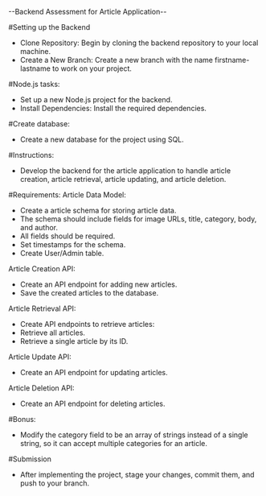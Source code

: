 --Backend Assessment for Article Application--

#Setting up the Backend
- Clone Repository: Begin by cloning the backend repository to your local machine.
- Create a New Branch: Create a new branch with the name firstname-lastname to work on your project.

#Node.js tasks: 
- Set up a new Node.js project for the backend.
- Install Dependencies: Install the required dependencies.

#Create database: 
- Create a new database for the project using SQL.

#Instructions:
- Develop the backend for the article application to handle article creation, article retrieval, article updating, and article deletion.

#Requirements:
Article Data Model:
- Create a article schema for storing article data.
- The schema should include fields for image URLs, title, category, body, and author.
- All fields should be required.
- Set timestamps for the schema.
- Create User/Admin table.

Article Creation API:
- Create an API endpoint for adding new articles.
- Save the created articles to the database.

Article Retrieval API:
- Create API endpoints to retrieve articles:
- Retrieve all articles.
- Retrieve a single article by its ID.

Article Update API:
- Create an API endpoint for updating articles.

Article Deletion API:
- Create an API endpoint for deleting articles.

#Bonus:
- Modify the category field to be an array of strings instead of a single string, so it can accept multiple categories for an article.

#Submission
- After implementing the project, stage your changes, commit them, and push to your branch.

